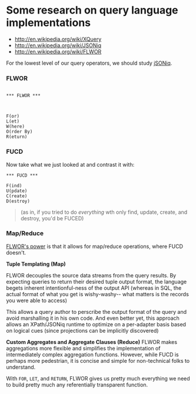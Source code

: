 # Some research on query language implementations

+ http://en.wikipedia.org/wiki/XQuery
+ http://en.wikipedia.org/wiki/JSONiq
+ http://en.wikipedia.org/wiki/FLWOR




For the lowest level of our query operators, we should study [jSONiq](http://en.wikipedia.org/wiki/JSONiq#Examples).


### FLWOR

```

*** FLWOR ***



F(or)
L(et)
W(here)
O(rder By)
R(eturn)
```


### FUCD

Now take what we just looked at and contrast it with:

```
*** FUCD ***

F(ind)
U(pdate)
C(reate)
D(estroy)
```

> (as in, if you tried to do _everything_ wth only find, update, create, and destroy, you'd be FUCED)



### Map/Reduce

[FLWOR's power](http://www.nonstopibiza.com/news_images/1252682465.jpg) is that it allows for map/reduce operations, where FUCD doesn't.  

**Tuple Templating (Map)**

FLWOR decouples the source data streams from the query results.  By expecting queries to return their desired tuple output format, the language begets inherent intentionful-ness of the output API (whereas in SQL, the actual format of what you get is wishy-washy-- what matters is the records you were able to access)

This allows a query author to perscribe the output format of the query and avoid marshalling it in his own code.  And even better yet, this approach allows an XPath/JSONiq runtime to optimize on a per-adapter basis based on logical cues (since projections can be implicitly discovered)

**Custom Aggregates and Aggregate Clauses (Reduce)**
FLWOR makes aggregations more flexible and simplifies the implementation of intermediately complex aggregation functions.  However, while FUCD is perhaps more pedestrian, it is concise and simple for non-technical folks to understand.

With `FOR`, `LET`, and `RETURN`, FLWOR gives us pretty much everything we need to build pretty much any referentially transparent function.
